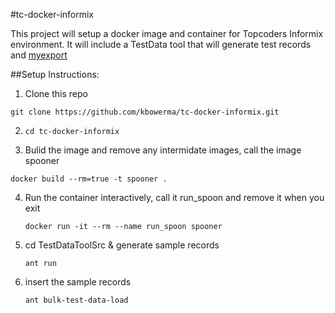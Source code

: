 #tc-docker-informix

This project will setup a docker image and container for Topcoders Informix environment.  It will include a TestData tool that will generate test records and [myexport](http://www.iiug.org/software/archive/myexport_shar.README_05262014.txt)

##Setup Instructions:

1.  Clone this repo

   ``` git clone https://github.com/kbowerma/tc-docker-informix.git ```

2.  ```cd tc-docker-informix```

3.  Bulid the image and remove any intermidate images, call the image spooner

   ```docker build --rm=true -t spooner .```

4.  Run the container interactively, call it run_spoon and remove it when you exit

    ```docker run -it --rm --name run_spoon spooner```

5.  cd TestDataToolSrc & generate sample records

     ```ant run```

6.  insert the sample records

    ```ant bulk-test-data-load```
